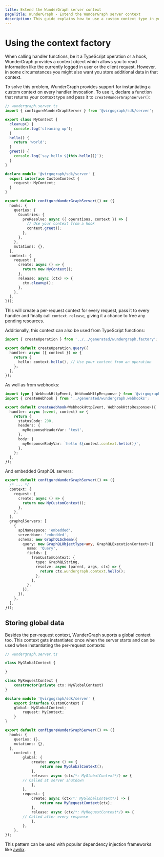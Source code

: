 ```yaml
---
title: Extend the WunderGraph server context
pageTitle: WunderGraph - Extend the WunderGraph server context
description: This guide explains how to use a custom context type in your handlers
---
```


# Using the context factory

When calling handler functions, be it a TypeScript operation or a hook, WunderGraph provides a context
object which allows you to read information like the currently logged in user or the client request. However,
in some circumstances you might also want you store additional data in that context.

To solve this problem, WunderGraph provides support for instantiating a custom context on every handler invocation.
To use it, declare a function that returns your context type and pass it to `createWunderGraphServer()`:

```typescript
// wundergraph.server.ts
import { configureWunderGraphServer } from '@virgograph/sdk/server';

export class MyContext {
  cleanup() {
    console.log('cleaning up');
  }
  hello() {
    return 'world';
  }
  greet() {
    console.log(`say hello ${this.hello()}`);
  }
}

declare module '@virgograph/sdk/server' {
  export interface CustomContext {
    request: MyContext;
  }
}

export default configureWunderGraphServer(() => ({
  hooks: {
    queries: {
      Countries: {
        preResolve: async ({ operations, context }) => {
          // Use your context from a hook
          context.greet();
        },
      },
    },
    mutations: {},
  },
  context: {
    request: {
      create: async () => {
        return new MyContext();
      },
      release: async (ctx) => {
        ctx.cleanup();
      },
    },
  },
}));
```

This will create a per-request context for every request, pass it to every handler and finally call
`context.release`, giving it a chance to free any pending resources.

Additionally, this context can also be used from TypeScript functions:

```typescript
import { createOperation } from '../../generated/wundergraph.factory';

export default createOperation.query({
  handler: async ({ context }) => {
    return {
      hello: context.hello(), // Use your context from an operation
    };
  },
});
```

As well as from webhooks:

```typescript
import type { WebhookHttpEvent, WebhookHttpResponse } from '@virgograph/sdk/server';
import { createWebhook } from '../generated/wundergraph.webhooks';

export default createWebhook<WebhookHttpEvent, WebhookHttpResponse>({
  handler: async (event, context) => {
    return {
      statusCode: 200,
      headers: {
        myResponseHeaderVar: 'test',
      },
      body: {
        myResponseBodyVar: `hello ${context.context.hello()}`,
      },
    };
  },
});
```

And embedded GraphQL servers:

```typescript
export default configureWunderGraphServer(() => ({
  /* ... */
  context: {
    request: {
      create: async () => {
        return new MyCustomContext();
      },
    },
  },
  graphqlServers: [
    {
      apiNamespace: 'embedded',
      serverName: 'embedded',
      schema: new GraphQLSchema({
        query: new GraphQLObjectType<any, GraphQLExecutionContext>({
          name: 'Query',
          fields: {
            fromCustomContext: {
              type: GraphQLString,
              resolve: async (parent, args, ctx) => {
                return ctx.wundergraph.context.hello();
              },
            },
          },
        }),
      }),
    },
  ],
}));
```

## Storing global data

Besides the per-request context, WunderGraph suports a global context too. This context gets instantiated once
when the server starts and can be used when instantiating the per-request contexts:

```typescript
// wundergraph.server.ts

class MyGlobalContext {

}

class MyRequestContext {
    constructor(private ctx: MyGlobalContext)
}

declare module '@virgograph/sdk/server' {
	export interface CustomContext {
    global: MyGlobalContext;
		request: MyContext;
	}
}

export default configureWunderGraphServer(() => ({
  hooks: {
    queries: {},
    mutations: {},
  },
	context: {
		global: {
			create: async () => {
				return new MyGlobalContext();
			},
			release: async (ctx/*: MyGlobalContext*/) => {
        // Called at server shutdown
			},
		},
		request: {
			create: async (ctx/*: MyGlobalContext*/) => {
				return new MyRequestContext(ctx);
			},
			release: async (ctx/*: MyRequestContext*/) => {
        // Called after every response
			},
		},
	},
});
```

This pattern can be used with popular dependency injection frameworks like [awilix](https://github.com/jeffijoe/awilix).
